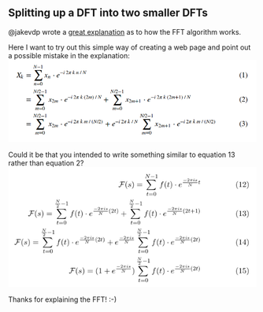 ## Splitting up a DFT into two smaller DFTs

@jakevdp wrote a [great explanation](http://jakevdp.github.io/blog/2013/08/28/understanding-the-fft/) as to how the FFT algorithm works.

Here I want to try out this simple way of creating a web page and point out a possible mistake in the explanation:
![Image](image.png)

Could it be that you intended to write something similar to equation 13 rather than equation 2?
![Image](picture2.png)

Thanks for explaining the FFT!  :-)
